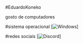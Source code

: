 #EduardoKoneko

gosto de computadores

#sistema operacional
[![Windows](https://img.shields.io/badge/Windows-000?style=for-the-badge&logo=windows&logoColor=2CA5E0)]

#redes sociais
[![Discord](https://img.shields.io/badge/Discord-7289DA?style=for-the-badge&logo=discord&logoColor=white)]